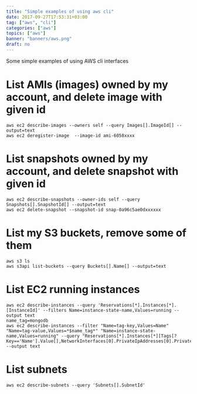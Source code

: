```yaml
---
title: "Simple examples of using aws cli"
date: 2017-09-27T17:53:31+03:00
tag: ["aws", "cli"]
categories: ["aws"]
topics: ["aws"]
banner: "banners/aws.png"
draft: no
---
```


Some simple examples of using AWS cli interfaces

# List AMIs (images) owned by my account, and delete image with given id

```
aws ec2 describe-images --owners self --query Images[].ImageId[] --output=text
aws ec2 deregister-image  --image-id ami-6058xxxx
```


# List snapshots owned by my account, and delete snapshot with given id

```
aws ec2 describe-snapshots --owner-ids self --query Snapshots[].SnapshotId[] --output=text
aws ec2 delete-snapshot --snapshot-id snap-0a96c5ae0dxxxxxx
```
  
# List my S3 buckets, remove some of them

```
aws s3 ls
aws s3api list-buckets --query Buckets[].Name[] --output=text
```


# List EC2 running instances

```
aws ec2 describe-instances --query 'Reservations[*].Instances[*].[InstanceId]' --filters Name=instance-state-name,Values=running --output text
name_tag=mongodb
aws ec2 describe-instances --filter "Name=tag-key,Values=Name" "Name=tag-value,Values=*$name_tag*" "Name=instance-state-name,Values=running" --query "Reservations[*].Instances[*][Tags[?Key=='Name'].Value[],NetworkInterfaces[0].PrivateIpAddresses[0].PrivateIpAddress]" --output text
```

# List subnets

```
aws ec2 describe-subnets --query 'Subnets[].SubnetId'
```
